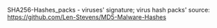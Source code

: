 SHA256-Hashes_packs - viruses' signature;
virus hash packs' source: https://github.com/Len-Stevens/MD5-Malware-Hashes
